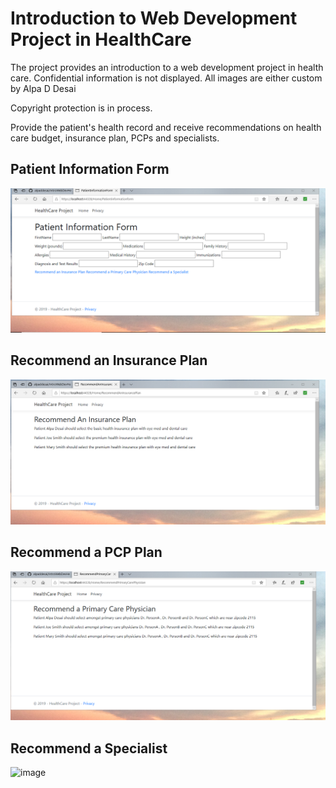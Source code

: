 # Introduction to Web Development Project in HealthCare

The project provides an introduction to a web development project in health care. Confidential information is not displayed. All images are either custom by Alpa D Desai 

Copyright protection is in process.  

Provide the patient's health record and receive recommendations on health care budget, insurance plan, PCPs and specialists.

## Patient Information Form
![image](PatientInformationForm.png)

## Recommend an Insurance Plan
![image](RecommendAnInsurancePlanForPatient.png)

## Recommend a PCP Plan
![image](RecommendAPCPAPatient.png)

## Recommend a Specialist
![image]()
